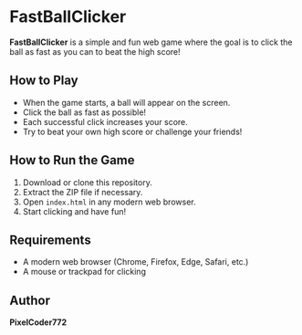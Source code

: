 # FastBallClicker

**FastBallClicker** is a simple and fun web game where the goal is to click the ball as fast as you can to beat the high score!

## How to Play

- When the game starts, a ball will appear on the screen.
- Click the ball as fast as possible!
- Each successful click increases your score.
- Try to beat your own high score or challenge your friends!

## How to Run the Game

1. Download or clone this repository.
2. Extract the ZIP file if necessary.
3. Open `index.html` in any modern web browser.
4. Start clicking and have fun!

## Requirements

- A modern web browser (Chrome, Firefox, Edge, Safari, etc.)
- A mouse or trackpad for clicking

## Author

**PixelCoder772**
